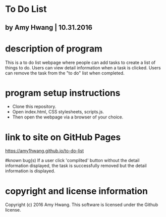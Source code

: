 # To Do List
## by Amy Hwang | 10.31.2016

# description of program
This is a to do list webpage where people can add tasks to create a list of things to do. Users can view detail information when a task is clicked. Users can remove the task from the "to do" list when completed.

# program setup instructions
* Clone this repository.
* Open index.html, CSS stylesheets, scripts.js.
* Then open the webpage via a browser of your choice.

# link to site on GitHub Pages
https://amy1hwang.github.io/to-do-list

#known bug(s)
If a user click 'complited' button without the detail information displayed, the task is successfully removed but the detail information is displayed.

# copyright and license information
Copyright (c) 2016 Amy Hwang. This software is licensed under the Github license.
